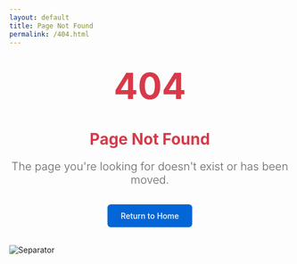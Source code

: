 ```yaml
---
layout: default
title: Page Not Found
permalink: /404.html
---
```


<style>
.error-section {
  margin: 2rem 0;
  text-align: center;
}

.error-section h1 {
  margin-bottom: 1rem;
  color: #d73a49;
}

.error-code {
  font-size: 4rem;
  font-weight: bold;
  color: #d73a49;
  margin-bottom: 1rem;
}

.error-message {
  font-size: 1.25rem;
  font-weight: 300;
  margin-bottom: 2rem;
  color: #666;
}

.home-button {
  display: inline-block;
  padding: 0.75rem 1.5rem;
  background-color: #0366d6;
  color: white;
  text-decoration: none;
  border-radius: 6px;
  font-weight: 500;
  transition: background-color 0.2s;
}

.home-button:hover {
  background-color: #0256cc;
  color: white;
  text-decoration: none;
}
</style>

<div class="error-section">
  <div class="error-code">404</div>
  <h1>Page Not Found</h1>
  <p class="error-message">
    The page you're looking for doesn't exist or has been moved.
  </p>
  <a href="{{ site.baseurl }}/" class="home-button">Return to Home</a>
</div>

<img src="{{ site.baseurl }}/assets/img/separator.png" alt="Separator" class="separator">
